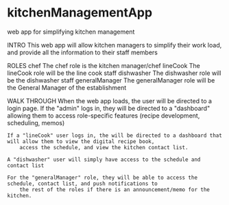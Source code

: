 # kitchenManagementApp
web app for simplifying kitchen management

INTRO
This web app will allow kitchen managers to simplify their work load, and provide all the
    information to their staff members

ROLES
    chef
        The chef role is the kitchen manager/chef
    lineCook
        The lineCook role will be the line cook staff
    dishwasher
        The dishwasher role will be the dishwasher staff
    generalManager
        The generalManager role will be the General Manager of the establishment

WALK THROUGH
    When the web app loads, the user will be directed to a login page.  If the "admin" logs in, they will be
        directed to a "dashboard" allowing them to access role-specific features (recipe development, scheduling, memos)

    If a "lineCook" user logs in, the will be directed to a dashboard that will allow them to view the digital recipe book,
        access the schedule, and view the kitchen contact list.

    A "dishwasher" user will simply have access to the schedule and contact list

    For the "generalManager" role, they will be able to access the schedule, contact list, and push notifications to
        the rest of the roles if there is an announcement/memo for the kitchen.